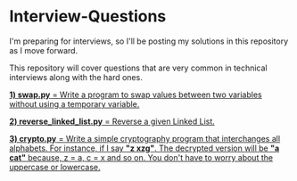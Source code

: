 # Interview-Questions
I'm preparing for interviews, so I'll be posting my solutions in this repository as I move forward.

This repository will cover questions that are very common in technical interviews along with the hard ones.

<b><a href="https://github.com/bootkernel/Interview-Questions/blob/master/swap.py">1) swap.py</b> = Write a program to swap values between two variables without using a temporary variable.</a>

<b><a href="https://github.com/bootkernel/Interview-Questions/blob/master/reverse_linked_list.py">2) reverse_linked_list.py</b> = Reverse a given Linked List.</a>

<b><a href="https://github.com/bootkernel/Interview-Questions/blob/master/crypto.py">3) crypto.py</b> = Write a simple cryptography program that interchanges all alphabets. For instance, if I say <b>"z xzg"</b>. The decrypted version will be <b>"a cat"</b> because, z = a, c = x and so on. You don't have to worry about the uppercase or lowercase.</a>



